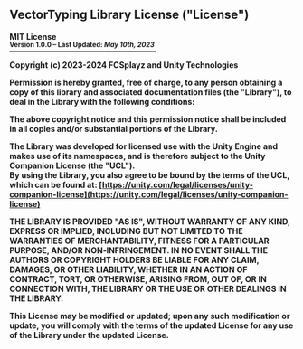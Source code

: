 <b><h2> VectorTyping Library License ("License") </h2>

MIT License
<br/><ins><sup>Version 1.0.0 – Last Updated: <i>May 10th, 2023</i></sup>&nbsp;</ins>

Copyright (c) 2023-2024 FCSplayz and Unity Technologies

Permission is hereby granted, free of charge, to any person obtaining a copy
of this library and associated documentation files (the "Library"), to deal
in the Library with the following conditions:

The above copyright notice and this permission notice shall be included in
all copies and/or substantial portions of the Library.

The Library was developed for licensed use with the Unity Engine and makes use
of its namespaces, and is therefore subject to the Unity Companion License (the "UCL"). <br/>
By using the Library, you also agree to be bound by the terms of the
UCL, which can be found at:
[https://unity.com/legal/licenses/unity-companion-license](https://unity.com/legal/licenses/unity-companion-license)

THE LIBRARY IS PROVIDED "AS IS", WITHOUT WARRANTY OF ANY KIND, EXPRESS OR
IMPLIED, INCLUDING BUT NOT LIMITED TO THE WARRANTIES OF MERCHANTABILITY,
FITNESS FOR A PARTICULAR PURPOSE, AND/OR NON‑INFRINGEMENT. IN NO EVENT SHALL THE
AUTHORS OR COPYRIGHT HOLDERS BE LIABLE FOR ANY CLAIM, DAMAGES, OR OTHER
LIABILITY, WHETHER IN AN ACTION OF CONTRACT, TORT, OR OTHERWISE, ARISING FROM,
OUT OF, OR IN CONNECTION WITH, THE LIBRARY OR THE USE OR OTHER DEALINGS IN
THE LIBRARY.

This License may be modified or updated; upon any such modification or update, you will comply
with the terms of the updated License for any use of the Library under the updated License. </b>
